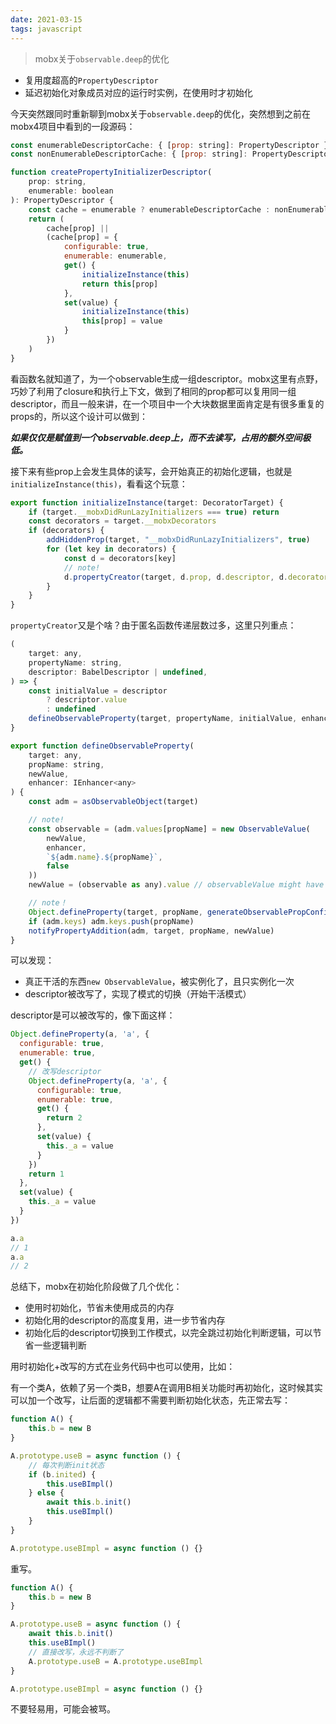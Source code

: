 ```yaml
---
date: 2021-03-15
tags: javascript
---
```


> mobx关于`observable.deep`的优化

- 复用度超高的`PropertyDescriptor`
- 延迟初始化对象成员对应的运行时实例，在使用时才初始化

今天突然跟同时重新聊到mobx关于`observable.deep`的优化，突然想到之前在mobx4项目中看到的一段源码：

```js
const enumerableDescriptorCache: { [prop: string]: PropertyDescriptor } = {}
const nonEnumerableDescriptorCache: { [prop: string]: PropertyDescriptor } = {}

function createPropertyInitializerDescriptor(
    prop: string,
    enumerable: boolean
): PropertyDescriptor {
    const cache = enumerable ? enumerableDescriptorCache : nonEnumerableDescriptorCache
    return (
        cache[prop] ||
        (cache[prop] = {
            configurable: true,
            enumerable: enumerable,
            get() {
                initializeInstance(this)
                return this[prop]
            },
            set(value) {
                initializeInstance(this)
                this[prop] = value
            }
        })
    )
}
```

看函数名就知道了，为一个observable生成一组descriptor。mobx这里有点野，巧妙了利用了closure和执行上下文，做到了相同的prop都可以复用同一组descriptor，而且一般来讲，在一个项目中一个大块数据里面肯定是有很多重复的props的，所以这个设计可以做到：

***如果仅仅是赋值到一个observable.deep上，而不去读写，占用的额外空间极低。***

接下来有些prop上会发生具体的读写，会开始真正的初始化逻辑，也就是`initializeInstance(this)`，看看这个玩意：

```js
export function initializeInstance(target: DecoratorTarget) {
    if (target.__mobxDidRunLazyInitializers === true) return
    const decorators = target.__mobxDecorators
    if (decorators) {
        addHiddenProp(target, "__mobxDidRunLazyInitializers", true)
        for (let key in decorators) {
            const d = decorators[key]
            // note!
            d.propertyCreator(target, d.prop, d.descriptor, d.decoratorTarget, d.decoratorArguments)
        }
    }
}
```

`propertyCreator`又是个啥？由于匿名函数传递层数过多，这里只列重点：

```js
(
    target: any,
    propertyName: string,
    descriptor: BabelDescriptor | undefined,
) => {
    const initialValue = descriptor
        ? descriptor.value
        : undefined
    defineObservableProperty(target, propertyName, initialValue, enhancer)
}

export function defineObservableProperty(
    target: any,
    propName: string,
    newValue,
    enhancer: IEnhancer<any>
) {
    const adm = asObservableObject(target)

    // note!
    const observable = (adm.values[propName] = new ObservableValue(
        newValue,
        enhancer,
        `${adm.name}.${propName}`,
        false
    ))
    newValue = (observable as any).value // observableValue might have changed it

    // note！
    Object.defineProperty(target, propName, generateObservablePropConfig(propName))
    if (adm.keys) adm.keys.push(propName)
    notifyPropertyAddition(adm, target, propName, newValue)
}
```

可以发现：

- 真正干活的东西`new ObservableValue`，被实例化了，且只实例化一次
- descriptor被改写了，实现了模式的切换（开始干活模式）

descriptor是可以被改写的，像下面这样：

```js
Object.defineProperty(a, 'a', {
  configurable: true,
  enumerable: true,
  get() {
    // 改写descriptor
    Object.defineProperty(a, 'a', {
      configurable: true,
      enumerable: true,
      get() {
        return 2
      },
      set(value) {
        this._a = value
      }
    })
    return 1
  },
  set(value) {
    this._a = value
  }
})

a.a
// 1
a.a
// 2
```

总结下，mobx在初始化阶段做了几个优化：

- 使用时初始化，节省未使用成员的内存
- 初始化用的descriptor的高度复用，进一步节省内存
- 初始化后的descriptor切换到工作模式，以完全跳过初始化判断逻辑，可以节省一些逻辑判断

用时初始化+改写的方式在业务代码中也可以使用，比如：

有一个类A，依赖了另一个类B，想要A在调用B相关功能时再初始化，这时候其实可以加一个改写，让后面的逻辑都不需要判断初始化状态，先正常去写：

```js
function A() {
    this.b = new B
}

A.prototype.useB = async function () {
    // 每次判断init状态    
    if (b.inited) {
        this.useBImpl()
    } else {    
        await this.b.init()
        this.useBImpl()
    }
}

A.prototype.useBImpl = async function () {}
```

重写。

```js
function A() {
    this.b = new B
}

A.prototype.useB = async function () {
    await this.b.init()
    this.useBImpl()
    // 直接改写，永远不判断了        
    A.prototype.useB = A.prototype.useBImpl
}

A.prototype.useBImpl = async function () {}
```

不要轻易用，可能会被骂。